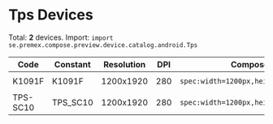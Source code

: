 # Tps Devices

Total: **2** devices. Import: `import se.premex.compose.preview.device.catalog.android.Tps`

| Code | Constant | Resolution | DPI | Compose Spec | Preview Usage |
|------|----------|------------|-----|-------------|---------------|
| K1091F | K1091F | 1200x1920 | 280 | `spec:width=1200px,height=1920px,dpi=280` | `@Preview(device = Tps.K1091F)` |
| TPS-SC10 | TPS_SC10 | 1200x1920 | 280 | `spec:width=1200px,height=1920px,dpi=280` | `@Preview(device = Tps.TPS_SC10)` |

<!-- Generated automatically. Do not edit manually. -->
